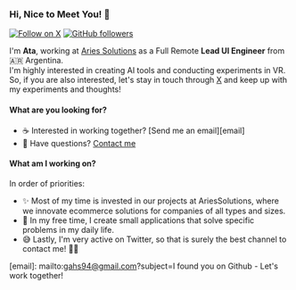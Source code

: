 ### Hi, Nice to Meet You! 👋

[![Follow on X](https://img.shields.io/twitter/url?label=Follow&style=social&url=https%3A%2F%2Ftwitter.com%2Fintent%2Ffollow%3Fscreen_name%3Dataschz)](https://twitter.com/intent/follow?screen_name=ataschz)
[![GitHub followers](https://img.shields.io/github/followers/ataschz?label=Follow&style=social)](https://github.com/ataschz?tab=followers)

I'm **Ata**, working at [Aries Solutions] as a Full Remote **Lead UI Engineer** from 🇦🇷 Argentina.  
I'm highly interested in creating AI tools and conducting experiments in VR. So, if you are also interested, let's stay in touch through [X][twitter] and keep up with my experiments and thoughts!

#### What are you looking for?

- ☕️ Interested in working together? [Send me an email][email]
- 💬 Have questions? [Contact me][twitter]

#### What am I working on?

In order of priorities:

- ✨ Most of my time is invested in our projects at AriesSolutions, where we innovate ecommerce solutions for companies of all types and sizes.
- 🦾 In my free time, I create small applications that solve specific problems in my daily life.
- 😅 Lastly, I'm very active on Twitter, so that is surely the best channel to contact me! 🤟🏼

[Aries Solutions]: https://www.ariessolutions.io/
[twitter]: https://twitter.com/ataschz/
[email]: mailto:gahs94@gmail.com?subject=I found you on Github - Let's work together!
